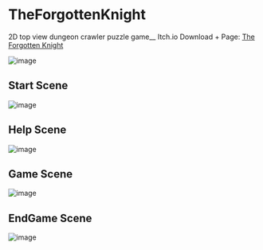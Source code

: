 # TheForgottenKnight
2D top view dungeon crawler puzzle game__
Itch.io Download + Page: [The Forgotten Knight](https://topchickenturtle.itch.io/the-forgotten-knight)

![image](https://github.com/JoshLanesmith/TheForgottenKnight/assets/87283172/5d9e418a-ac84-48a6-b97e-04322d6d331d)


## Start Scene
![image](https://github.com/JoshLanesmith/TheForgottenKnight/assets/87283172/20cf970a-26e0-48e8-b7ca-b791b6fab14c)

## Help Scene
![image](https://github.com/JoshLanesmith/TheForgottenKnight/assets/87283172/3a96b923-c0d9-48f1-847a-4e677d9c4295)

## Game Scene
![image](https://github.com/JoshLanesmith/TheForgottenKnight/assets/87283172/ffe2b617-abd2-4570-ac38-39ebfc623063)

## EndGame Scene
![image](https://github.com/JoshLanesmith/TheForgottenKnight/assets/87283172/37812e22-64fe-46c8-b19e-a88553cabb6d)

